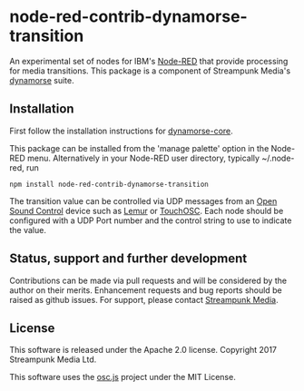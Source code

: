 # node-red-contrib-dynamorse-transition

An experimental set of nodes for IBM's [Node-RED](http://nodered.org) that provide processing for media transitions. This package is a component of Streampunk Media's [dynamorse](https://github.com/Streampunk/node-red-contrib-dynamorse-core#readme) suite.

## Installation

First follow the installation instructions for [dynamorse-core](https://github.com/Streampunk/node-red-contrib-dynamorse-core#readme).

This package can be installed from the 'manage palette' option in the Node-RED menu. Alternatively in your Node-RED user directory, typically ~/.node-red, run

    npm install node-red-contrib-dynamorse-transition

The transition value can be controlled via UDP messages from an [Open Sound Control](http://opensoundcontrol.org/introduction-osc) device such as [Lemur](https://liine.net/en/products/lemur/) or [TouchOSC](https://hexler.net/software/touchosc). Each node should be configured with a UDP Port number and the control string to use to indicate the value.

## Status, support and further development

Contributions can be made via pull requests and will be considered by the author on their merits. Enhancement requests and bug reports should be raised as github issues. For support, please contact [Streampunk Media](http://www.streampunk.media/).

## License

This software is released under the Apache 2.0 license. Copyright 2017 Streampunk Media Ltd.

This software uses the [osc.js](https://github.com/colinbdclark/osc.js) project under the MIT License.
